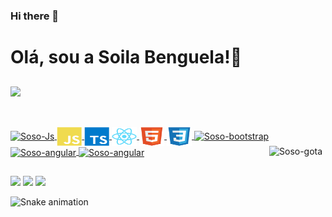 ### Hi there 👋

<!--
**Soilaguela/Soilaguela** is a ✨ _special_ ✨ repository because its `README.md` (this file) appears on your GitHub profile.

Here are some ideas to get you started:

- 🔭 I’m currently working on ...
- 🌱 I’m currently learning ...
- 👯 I’m looking to collaborate on ...
- 🤔 I’m looking for help with ...
- 💬 Ask me about ...
- 📫 How to reach me: ...
- 😄 Pronouns: ...
- ⚡ Fun fact: ...
-->
# Olá, sou a Soila Benguela!🐾


##
<div align="left">
  <a href="https://github.com/Soilaguela">
  <img height="180em" style="color: #731768;" src="https://github-readme-stats.vercel.app/api/top-langs/?username=Soilaguela&layout=compact&langs_count=7&theme=lighthaus">
</div>
  
##
  
<div style="display: inline_block"><br>
  <img align="center" alt="Soso-Js" height="30" width="40" src="https://cdn.jsdelivr.net/gh/devicons/devicon/icons/nodejs/nodejs-original.svg">
  <img align="center" alt="Soso-Js" height="30" width="40" src="https://raw.githubusercontent.com/devicons/devicon/master/icons/javascript/javascript-plain.svg">
  <img align="center" alt="Soso-Ts" height="30" width="40" src="https://raw.githubusercontent.com/devicons/devicon/master/icons/typescript/typescript-plain.svg">
  <img align="center" alt="Soso-React" height="30" width="40" src="https://raw.githubusercontent.com/devicons/devicon/master/icons/react/react-original.svg">
  <img align="center" alt="Soso-HTML" height="30" width="40" src="https://raw.githubusercontent.com/devicons/devicon/master/icons/html5/html5-original.svg">
  <img align="center" alt="Soso-CSS" height="30" width="40" src="https://raw.githubusercontent.com/devicons/devicon/master/icons/css3/css3-original.svg">
  <img align="center" alt="Soso-bootstrap" height="30" width="40"src="https://cdn.jsdelivr.net/gh/devicons/devicon/icons/bootstrap/bootstrap-original.svg" >
  <!--<img align="center" alt="Soso-Python" height="30" width="40" src="https://raw.githubusercontent.com/devicons/devicon/master/icons/python/python-original.svg">-->
 <!-- <img align="center" alt="Soso-Csharp" height="30" width="40" src="https://raw.githubusercontent.com/devicons/devicon/master/icons/csharp/csharp-original.svg">-->
  <img align="center" alt="Soso-angular" height="30" width="40" src="https://cdn.jsdelivr.net/gh/devicons/devicon/icons/angularjs/angularjs-plain.svg" >
  <img align="center" alt="Soso-angular" height="30" width="40" src="https://cdn.jsdelivr.net/gh/devicons/devicon/icons/arduino/arduino-original.svg" >
  <img align="right" alt="Soso-gota" height="70" width="90" src="https://cdn-images-1.medium.com/max/720/1*PIS_4XIKgOsAd13gOssIqw.png">       
</div>
  
##
 
<div> 
  <a href="mailto:soilabenguela@gmail.com"><img src="https://img.shields.io/badge/-Gmail-%23333?style=for-the-badge&logo=gmail&logoColor=white" target="_blank"></a>
  <a href="https://www.linkedin.com/in/soila-benguela-87005211a/" target="_blank"><img src="https://img.shields.io/badge/-LinkedIn-%230077B5?style=for-the-badge&logo=linkedin&logoColor=white" target="_blank"></a> 
  <a href="https://soilabenguela.medium.com/"><img src="https://img.shields.io/badge/-@soilabenguela-%2312100E?style=flat&logo=medium&logoColor=white"></a>
 
  ![Snake animation](https://github.com/Soilaguela/Soilaguela/blob/output/github-contribution-grid-snake.svg)
 
</div>
